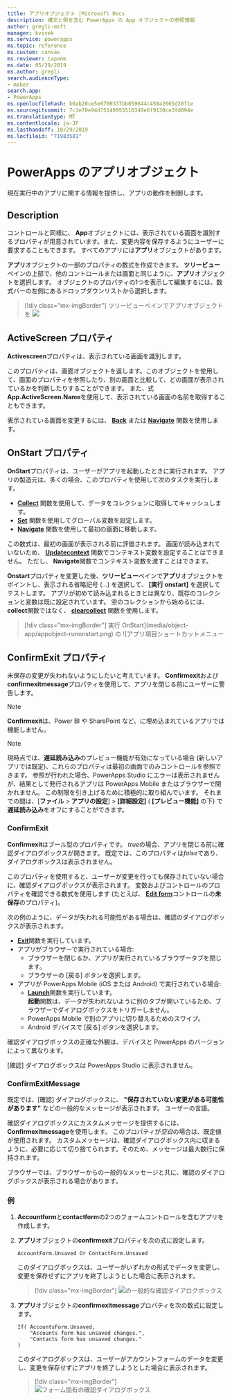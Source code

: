```yaml
---
title: アプリオブジェクト |Microsoft Docs
description: 構文と例を含む PowerApps の App オブジェクトの参照情報
author: gregli-msft
manager: kvivek
ms.service: powerapps
ms.topic: reference
ms.custom: canvas
ms.reviewer: tapanm
ms.date: 05/29/2019
ms.author: gregli
search.audienceType:
- maker
search.app:
- PowerApps
ms.openlocfilehash: b0ab20ce5e0700337bb059644c458a2665d20f1e
ms.sourcegitcommit: 7c1e70e94d75140955518349e6f9130ce3fd094e
ms.translationtype: MT
ms.contentlocale: ja-JP
ms.lasthandoff: 10/29/2019
ms.locfileid: "71983581"
---
```

# <a name="app-object-in-powerapps"></a>PowerApps のアプリオブジェクト

現在実行中のアプリに関する情報を提供し、アプリの動作を制御します。

## <a name="description"></a>Description

コントロールと同様に、 **App**オブジェクトには、表示されている画面を識別するプロパティが用意されています。また、変更内容を保存するようにユーザーに要求することもできます。 すべてのアプリには**アプリ**オブジェクトがあります。

**アプリ**オブジェクトの一部のプロパティの数式を作成できます。 **ツリービュー**ペインの上部で、他のコントロールまたは画面と同じように、**アプリ**オブジェクトを選択します。 オブジェクトのプロパティの1つを表示して編集するには、数式バーの左側にあるドロップダウンリストから選択します。

> [!div class="mx-imgBorder"]
> ツリービューペインでアプリオブジェクトを ![](media/object-app/appobject.png)

## <a name="activescreen-property"></a>ActiveScreen プロパティ

**Activescreen**プロパティは、表示されている画面を識別します。

このプロパティは、画面オブジェクトを返します。このオブジェクトを使用して、画面のプロパティを参照したり、別の画面と比較して、どの画面が表示されているかを判断したりすることができます。 また、式**App.ActiveScreen.Name**を使用して、表示されている画面の名前を取得することもできます。

表示されている画面を変更するには、 **[Back](function-navigate.md)** または **[Navigate](function-navigate.md)** 関数を使用します。

## <a name="onstart-property"></a>OnStart プロパティ

**OnStart**プロパティは、ユーザーがアプリを起動したときに実行されます。 アプリの製造元は、多くの場合、このプロパティを使用して次のタスクを実行します。

- **[Collect](function-clear-collect-clearcollect.md)** 関数を使用して、データをコレクションに取得してキャッシュします。
- **[Set](function-set.md)** 関数を使用してグローバル変数を設定します。
- **[Navigate](function-navigate.md)** 関数を使用して最初の画面に移動します。

この数式は、最初の画面が表示される前に評価されます。 画面が読み込まれていないため、 **[Updatecontext](function-updatecontext.md)** 関数でコンテキスト変数を設定することはできません。 ただし、 **Navigate**関数でコンテキスト変数を渡すことはできます。

**Onstart**プロパティを変更した後、**ツリービュー**ペインで**アプリ**オブジェクトをポイントし、表示される省略記号 (...) を選択して、 **[実行 onstart]** を選択してテストします。 アプリが初めて読み込まれるときとは異なり、既存のコレクションと変数は既に設定されています。 空のコレクションから始めるには、 **collect**関数ではなく、 **[clearcollect](function-clear-collect-clearcollect.md)** 関数を使用します。

> [!div class="mx-imgBorder"]
> 実行 OnStart](media/object-app/appobject-runonstart.png) の ![アプリ項目ショートカットメニュー

## <a name="confirmexit-properties"></a>ConfirmExit プロパティ

未保存の変更が失われないようにしたいと考えています。 **Confirmexit**および**confirmexitmessage**プロパティを使用して、アプリを閉じる前にユーザーに警告します。

> [!NOTE]
> **Confirmexit**は、Power BI や SharePoint など、に埋め込まれているアプリでは機能しません。

> [!NOTE]
> 現時点では、**遅延読み込み**のプレビュー機能が有効になっている場合 (新しいアプリでは既定)、これらのプロパティは最初の画面でのみコントロールを参照できます。 参照が行われた場合、PowerApps Studio にエラーは表示されませんが、結果として発行されるアプリは PowerApps Mobile またはブラウザーで開かれません。 この制限を引き上げるために積極的に取り組んでいます。 それまでの間は、[**ファイル** > **アプリの設定**]  >  **[詳細設定]** ( **[プレビュー機能]** の下) で**遅延読み込み**をオフにすることができます。

### <a name="confirmexit"></a>ConfirmExit

**Confirmexit**はブール型のプロパティです。 *true*の場合、アプリを閉じる前に確認ダイアログボックスが開きます。 既定では、このプロパティは*false*であり、ダイアログボックスは表示されません。

このプロパティを使用すると、ユーザーが変更を行っても保存されていない場合に、確認ダイアログボックスが表示されます。 変数およびコントロールのプロパティを確認できる数式を使用します (たとえば、 [**Edit form**](../controls/control-form-detail.md)コントロールの**未保存**のプロパティ)。

次の例のように、データが失われる可能性がある場合は、確認のダイアログボックスが表示されます。

- [**Exit**](function-exit.md)関数を実行しています。
- アプリがブラウザーで実行されている場合:
  - ブラウザーを閉じるか、アプリが実行されているブラウザータブを閉じます。
  - ブラウザーの [戻る] ボタンを選択します。
- アプリが PowerApps Mobile (iOS または Android) で実行されている場合:
  - [**Launch**](function-param.md)関数を実行しています。<br>**起動**関数は、データが失われないように別のタブが開いているため、ブラウザーでダイアログボックスをトリガーしません。
  - PowerApps Mobile で別のアプリに切り替えるためのスワイプ。
  - Android デバイスで [戻る] ボタンを選択します。

確認ダイアログボックスの正確な外観は、デバイスと PowerApps のバージョンによって異なります。

[確認] ダイアログボックスは PowerApps Studio に表示されません。

### <a name="confirmexitmessage"></a>ConfirmExitMessage

既定では、[確認] ダイアログボックスに、 **"保存されていない変更がある可能性があります"** などの一般的なメッセージが表示されます。 ユーザーの言語。

確認ダイアログボックスにカスタムメッセージを提供するには、 **Confirmexitmessage**を使用します。 このプロパティが*空白*の場合は、既定値が使用されます。 カスタムメッセージは、確認ダイアログボックス内に収まるように、必要に応じて切り捨てられます。そのため、メッセージは最大数行に保持されます。

ブラウザーでは、ブラウザーからの一般的なメッセージと共に、確認のダイアログボックスが表示される場合があります。

### <a name="example"></a>例

1. **Accountform**と**contactform**の2つのフォームコントロールを含むアプリを作成します。

1. **アプリ**オブジェクトの**confirmexit**プロパティを次の式に設定します。

    ```powerapps-dot
    AccountForm.Unsaved Or ContactForm.Unsaved
    ```

    このダイアログボックスは、ユーザーがいずれかの形式でデータを変更し、変更を保存せずにアプリを終了しようとした場合に表示されます。

    > [!div class="mx-imgBorder"]
    > ![の一般的な確認ダイアログボックス](media/object-app/confirm-native.png)

1. **アプリ**オブジェクトの**confirmexitmessage**プロパティを次の数式に設定します。

    ```powerapps-dot
    If( AccountsForm.Unsaved,
        "Accounts form has unsaved changes.",
        "Contacts form has unsaved changes."
    )
    ```

    このダイアログボックスは、ユーザーがアカウントフォームのデータを変更し、変更を保存せずにアプリを終了しようとした場合に表示されます。

    > [!div class="mx-imgBorder"]
    > ![フォーム固有の確認ダイアログボックス](media/object-app/confirm-native-custom.png)

